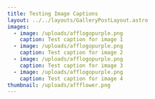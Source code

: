 ```yaml
---
title: Testing Image Captions
layout: ../../layouts/GalleryPostLayout.astro
images:
  - image: /uploads/afflogopurple.png
    caption: Test caption for image 1
  - image: /uploads/afflogopurple.png
    caption: Test caption for image 2
  - image: /uploads/afflogopurple.png
    caption: Test caption for image 3
  - image: /uploads/afflogopurple.png
    caption: Test caption for image 4
thumbnail: /uploads/affflower.png
---
```

